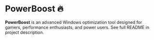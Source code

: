 
# PowerBoost 🔥
**PowerBoost** is an advanced Windows optimization tool designed for gamers, performance enthusiasts, and power users.
See full README in project description.
